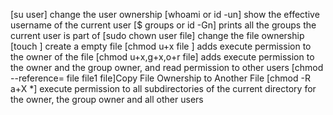 [su user] change the user ownership
[whoami or id -un] show the effective username of the current user
[$ groups or id -Gn] prints all the groups the current user is part of
[sudo chown user file] change the file ownership
[touch ] create a empty file
[chmod u+x file ] adds execute permission to the owner of the file
[chmod u+x,g+x,o+r file] adds execute permission to the owner and the group owner, and read permission to other users
[chmod --reference= file file1 file]Copy File Ownership to Another File
[chmod -R a+X *]  execute permission to all subdirectories of the current directory for the owner, the group owner and all other users
